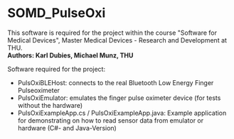 # SOMD_PulseOxi
This software is required for the project within the course "Software for Medical Devices", Master Medical Devices - Research and Development at THU.  
**Authors: 
Karl Dubies, Michael Munz, THU**

Software required for the project:
- PulsOxiBLEHost: connects to the real Bluetooth Low Energy Finger Pulseoximeter
- PulsOxiEmulator: emulates the finger pulse oximeter device (for tests without the hardware)
- PulsOxiExampleApp.cs / PulsOxiExampleApp.java: Example application for demonstrating on how to read sensor data from emulator or hardware (C#- and Java-Version)
